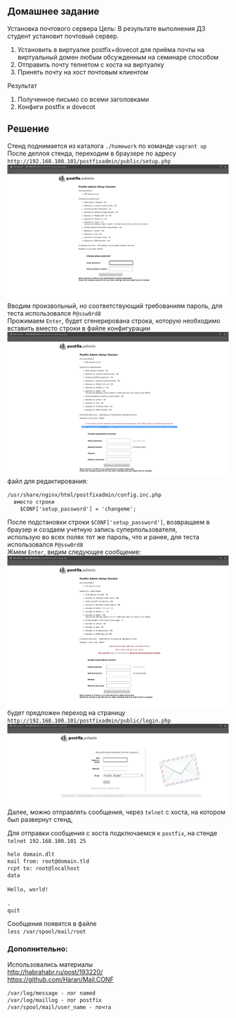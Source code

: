 ## Домашнее задание

Установка почтового сервера
Цель: В результате выполнения ДЗ студент установит почтовый сервер.

1. Установить в виртуалке postfix+dovecot для приёма почты на виртуальный домен любым обсужденным на семинаре способом
2. Отправить почту телнетом с хоста на виртуалку
3. Принять почту на хост почтовым клиентом

Результат

1. Полученное письмо со всеми заголовками
2. Конфиги postfix и dovecot

## Решение
Стенд поднимается из каталога `./homework` по команде `vagrant up`  
После деплоя стенда, переходим в браузере по адресу    
`http://192.168.100.101/postfixadmin/public/setup.php`  
![](https://github.com/dbudakov/31.Post-SMTP-IMAP-POP3-/blob/master/images/Screenshot%20from%202020-07-21%2021-05-03.png)       
Вводим произвольный, но соответствующий требованиям пароль, для теста использовался `P@ssw0rd8`  
Прожимаем `Enter`, будет сгенерирована строка, которую необходимо вставить вместо строки в файле конфигурации  
![](https://github.com/dbudakov/31.Post-SMTP-IMAP-POP3-/blob/master/images/Screenshot%20from%202020-07-21%2021-06-14.png)  
файл для редактирования:  
```  
/usr/share/nginx/html/postfixadmin/config.inc.php  
  вместо строки  
    $CONF['setup_password'] = 'changeme';  
```    
После подстановки строки `$CONF['setup_password']`, возвращаем в браузер и создаем учетную запись суперпользователя,  
использую во всех полях тот же пароль, что и ранее, для теста использовался `P@ssw0rd8`  
Жмем `Enter`, видим следующее сообщение:  
![](https://github.com/dbudakov/31.Post-SMTP-IMAP-POP3-/blob/master/images/Screenshot%20from%202020-07-21%2021-08-36.png)  
будет предложен переход на страницу  
`http://192.168.100.101/postfixadmin/public/login.php`   
![](https://github.com/dbudakov/31.Post-SMTP-IMAP-POP3-/blob/master/images/Screenshot%20from%202020-07-21%2021-08-59.png)  
Далее, можно отправлять сообщения, через `telnet` с хоста, на котором был развернут стенд,  
  
Для отправки сообщения с хоста подключаемся к `postfix`, на стенде  
`telnet 192.168.100.101 25`  
  
```  
helo domain.dlt  
mail from: root@domain.tld  
rcpt to: root@localhost  
data  
  
Hello, world!  
  
.  
quit  
```  
  
Cообщения появятся в файле  
`less /var/spool/mail/root`  
  
### Дополнительно:  
  
Использовались материалы  
http://habrahabr.ru/post/193220/  
https://github.com/Haran/Mail.CONF  
```
/var/log/message - лог named  
/var/log/maillog - лог postfix    
/var/spool/mail/user_name - почта   
```
